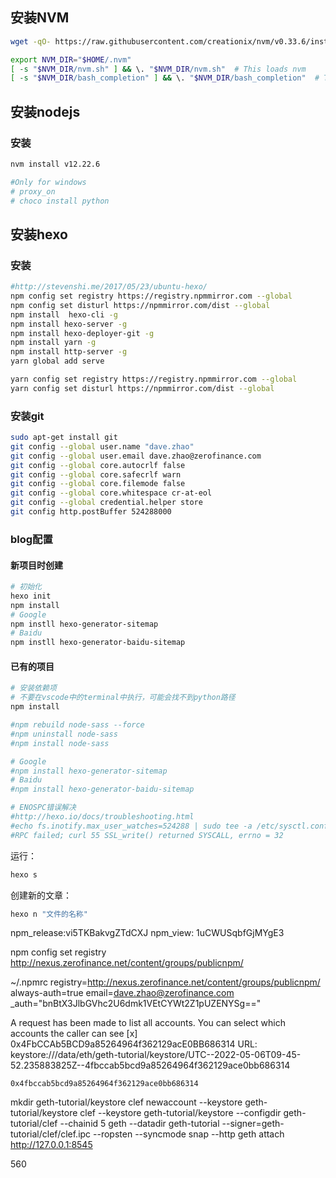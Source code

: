## 安装NVM

```bash
wget -qO- https://raw.githubusercontent.com/creationix/nvm/v0.33.6/install.sh | bash

export NVM_DIR="$HOME/.nvm"
[ -s "$NVM_DIR/nvm.sh" ] && \. "$NVM_DIR/nvm.sh"  # This loads nvm
[ -s "$NVM_DIR/bash_completion" ] && \. "$NVM_DIR/bash_completion"  # This loads nvm bash_completion
```

## 安装nodejs

### 安装
```bash
nvm install v12.22.6

#Only for windows
# proxy_on
# choco install python
```

## 安装hexo

### 安装

```bash
#http://stevenshi.me/2017/05/23/ubuntu-hexo/
npm config set registry https://registry.npmmirror.com --global
npm config set disturl https://npmmirror.com/dist --global
npm install  hexo-cli -g
npm install hexo-server -g
npm install hexo-deployer-git -g
npm install yarn -g
npm install http-server -g
yarn global add serve

yarn config set registry https://registry.npmmirror.com --global
yarn config set disturl https://npmmirror.com/dist --global
```

### 安装git
```bash
sudo apt-get install git
git config --global user.name "dave.zhao"
git config --global user.email dave.zhao@zerofinance.com
git config --global core.autocrlf false
git config --global core.safecrlf warn
git config --global core.filemode false
git config --global core.whitespace cr-at-eol
git config --global credential.helper store
git config http.postBuffer 524288000
```

### blog配置

####  新项目时创建

```bash
# 初始化
hexo init 
npm install
# Google 
npm instll hexo-generator-sitemap
# Baidu
npm instll hexo-generator-baidu-sitemap
```

#### 已有的项目

```bash
# 安装依赖项
# 不要在vscode中的terminal中执行，可能会找不到python路径
npm install

#npm rebuild node-sass --force
#npm uninstall node-sass
#npm install node-sass

# Google 
#npm install hexo-generator-sitemap
# Baidu
#npm install hexo-generator-baidu-sitemap

# ENOSPC错误解决
#http://hexo.io/docs/troubleshooting.html
#echo fs.inotify.max_user_watches=524288 | sudo tee -a /etc/sysctl.conf && sudo sysctl -p
#RPC failed; curl 55 SSL_write() returned SYSCALL, errno = 32
```

运行：

```bash
hexo s
```

创建新的文章：

```bash
hexo n "文件的名称"
```


npm_release:vi5TKBakvgZTdCXJ
npm_view:    1uCWUSqbfGjMYgE3


npm config set registry http://nexus.zerofinance.net/content/groups/publicnpm/

~/.npmrc
registry=http://nexus.zerofinance.net/content/groups/publicnpm/
always-auth=true
email=dave.zhao@zerofinance.com
_auth="bnBtX3JlbGVhc2U6dmk1VEtCYWt2Z1pUZENYSg=="


A request has been made to list all accounts. 
You can select which accounts the caller can see
  [x] 0x4FbCCAb5BCD9a85264964f362129acE0BB686314
    URL: keystore:///data/eth/geth-tutorial/keystore/UTC--2022-05-06T09-45-52.235883825Z--4fbccab5bcd9a85264964f362129ace0bb686314


    0x4fbccab5bcd9a85264964f362129ace0bb686314



mkdir geth-tutorial/keystore
clef newaccount --keystore geth-tutorial/keystore
clef --keystore geth-tutorial/keystore --configdir geth-tutorial/clef --chainid 5
geth --datadir geth-tutorial --signer=geth-tutorial/clef/clef.ipc --ropsten --syncmode snap --http
geth attach http://127.0.0.1:8545

560